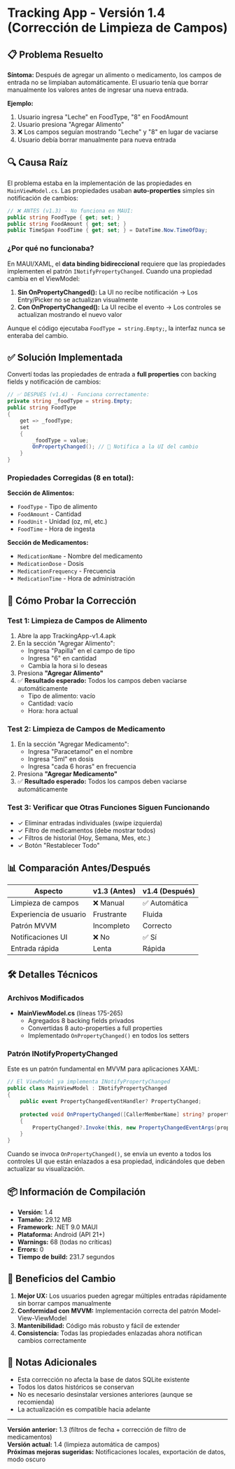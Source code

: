 # Tracking App - Versión 1.4 (Corrección de Limpieza de Campos)

## 📋 Problema Resuelto

**Síntoma:** Después de agregar un alimento o medicamento, los campos de entrada no se limpiaban automáticamente. El usuario tenía que borrar manualmente los valores antes de ingresar una nueva entrada.

**Ejemplo:**
1. Usuario ingresa "Leche" en FoodType, "8" en FoodAmount
2. Usuario presiona "Agregar Alimento"
3. ❌ Los campos seguían mostrando "Leche" y "8" en lugar de vaciarse
4. Usuario debía borrar manualmente para nueva entrada

## 🔍 Causa Raíz

El problema estaba en la implementación de las propiedades en `MainViewModel.cs`. Las propiedades usaban **auto-properties** simples sin notificación de cambios:

```csharp
// ❌ ANTES (v1.3) - No funciona en MAUI:
public string FoodType { get; set; }
public string FoodAmount { get; set; }
public TimeSpan FoodTime { get; set; } = DateTime.Now.TimeOfDay;
```

### ¿Por qué no funcionaba?

En MAUI/XAML, el **data binding bidireccional** requiere que las propiedades implementen el patrón `INotifyPropertyChanged`. Cuando una propiedad cambia en el ViewModel:

1. **Sin OnPropertyChanged():** La UI no recibe notificación → Los Entry/Picker no se actualizan visualmente
2. **Con OnPropertyChanged():** La UI recibe el evento → Los controles se actualizan mostrando el nuevo valor

Aunque el código ejecutaba `FoodType = string.Empty;`, la interfaz nunca se enteraba del cambio.

## ✅ Solución Implementada

Convertí todas las propiedades de entrada a **full properties** con backing fields y notificación de cambios:

```csharp
// ✅ DESPUÉS (v1.4) - Funciona correctamente:
private string _foodType = string.Empty;
public string FoodType
{
    get => _foodType;
    set
    {
        _foodType = value;
        OnPropertyChanged(); // 🔔 Notifica a la UI del cambio
    }
}
```

### Propiedades Corregidas (8 en total):

**Sección de Alimentos:**
- `FoodType` - Tipo de alimento
- `FoodAmount` - Cantidad
- `FoodUnit` - Unidad (oz, ml, etc.)
- `FoodTime` - Hora de ingesta

**Sección de Medicamentos:**
- `MedicationName` - Nombre del medicamento
- `MedicationDose` - Dosis
- `MedicationFrequency` - Frecuencia
- `MedicationTime` - Hora de administración

## 🧪 Cómo Probar la Corrección

### Test 1: Limpieza de Campos de Alimento
1. Abre la app TrackingApp-v1.4.apk
2. En la sección "Agregar Alimento":
   - Ingresa "Papilla" en el campo de tipo
   - Ingresa "6" en cantidad
   - Cambia la hora si lo deseas
3. Presiona **"Agregar Alimento"**
4. ✅ **Resultado esperado:** Todos los campos deben vaciarse automáticamente
   - Tipo de alimento: vacío
   - Cantidad: vacío
   - Hora: hora actual

### Test 2: Limpieza de Campos de Medicamento
1. En la sección "Agregar Medicamento":
   - Ingresa "Paracetamol" en el nombre
   - Ingresa "5ml" en dosis
   - Ingresa "cada 6 horas" en frecuencia
2. Presiona **"Agregar Medicamento"**
3. ✅ **Resultado esperado:** Todos los campos deben vaciarse automáticamente

### Test 3: Verificar que Otras Funciones Siguen Funcionando
- ✓ Eliminar entradas individuales (swipe izquierda)
- ✓ Filtro de medicamentos (debe mostrar todos)
- ✓ Filtros de historial (Hoy, Semana, Mes, etc.)
- ✓ Botón "Restablecer Todo"

## 📊 Comparación Antes/Después

| Aspecto | v1.3 (Antes) | v1.4 (Después) |
|---------|--------------|----------------|
| Limpieza de campos | ❌ Manual | ✅ Automática |
| Experiencia de usuario | Frustrante | Fluida |
| Patrón MVVM | Incompleto | Correcto |
| Notificaciones UI | ❌ No | ✅ Sí |
| Entrada rápida | Lenta | Rápida |

## 🛠️ Detalles Técnicos

### Archivos Modificados
- **MainViewModel.cs** (líneas 175-265)
  - Agregados 8 backing fields privados
  - Convertidas 8 auto-properties a full properties
  - Implementado `OnPropertyChanged()` en todos los setters

### Patrón INotifyPropertyChanged

Este es un patrón fundamental en MVVM para aplicaciones XAML:

```csharp
// El ViewModel ya implementa INotifyPropertyChanged
public class MainViewModel : INotifyPropertyChanged
{
    public event PropertyChangedEventHandler? PropertyChanged;
    
    protected void OnPropertyChanged([CallerMemberName] string? propertyName = null)
    {
        PropertyChanged?.Invoke(this, new PropertyChangedEventArgs(propertyName));
    }
}
```

Cuando se invoca `OnPropertyChanged()`, se envía un evento a todos los controles UI que están enlazados a esa propiedad, indicándoles que deben actualizar su visualización.

## 📦 Información de Compilación

- **Versión:** 1.4
- **Tamaño:** 29.12 MB
- **Framework:** .NET 9.0 MAUI
- **Plataforma:** Android (API 21+)
- **Warnings:** 68 (todas no críticas)
- **Errors:** 0
- **Tiempo de build:** 231.7 segundos

## 🎯 Beneficios del Cambio

1. **Mejor UX:** Los usuarios pueden agregar múltiples entradas rápidamente sin borrar campos manualmente
2. **Conformidad con MVVM:** Implementación correcta del patrón Model-View-ViewModel
3. **Mantenibilidad:** Código más robusto y fácil de extender
4. **Consistencia:** Todas las propiedades enlazadas ahora notifican cambios correctamente

## 📝 Notas Adicionales

- Esta corrección no afecta la base de datos SQLite existente
- Todos los datos históricos se conservan
- No es necesario desinstalar versiones anteriores (aunque se recomienda)
- La actualización es compatible hacia adelante

---

**Versión anterior:** 1.3 (filtros de fecha + corrección de filtro de medicamentos)  
**Versión actual:** 1.4 (limpieza automática de campos)  
**Próximas mejoras sugeridas:** Notificaciones locales, exportación de datos, modo oscuro

